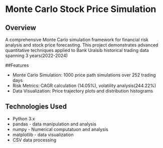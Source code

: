 # Monte Carlo Stock Price Simulation

## Overview
A comprehensive Monte Carlo simulation framework for financial risk analysis and stock price forecasting. This project demonstrates advanced quantitative techniques applied to Bank Uralsib historical trading data spanning 3 years(2022-2024)

##Features
- Monte Carlo Simulation: 1000 price path simulations over 252 trading days
- Risk Metrics: CAGR calculation (14.05%), volatility analysis(244.22%)
- Data Visualization: Price trajectory plots and distribution histograms


## Technologies Used
- Python 3.x
- pandas - data manipulation and analysis
- numpy - Numerical computatuon and analysis
- matplotlib - data visualization
- CSV data processing